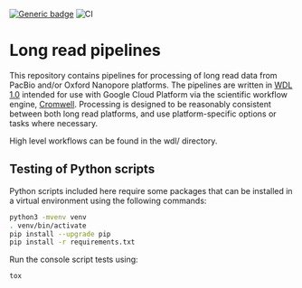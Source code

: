 [![Generic badge](https://img.shields.io/badge/version-2.1.32-blue.svg)](https://shields.io/)
![CI](https://github.com/broadinstitute/long-read-pipelines/workflows/CI/badge.svg?branch=master&event=push)

# Long read pipelines
This repository contains pipelines for processing of long read data from PacBio and/or Oxford Nanopore platforms.  The pipelines are written in [WDL 1.0](https://github.com/openwdl/wdl/blob/master/versions/1.0/SPEC.md#introduction) intended for use with Google Cloud Platform via the scientific workflow engine, [Cromwell](https://github.com/broadinstitute/cromwell).  Processing is designed to be reasonably consistent between both long read platforms, and use platform-specific options or tasks where necessary.

High level workflows can be found in the wdl/ directory.

## Testing of Python scripts
Python scripts included here require some packages that can be installed in a virtual environment using the following commands:

```bash
python3 -mvenv venv
. venv/bin/activate
pip install --upgrade pip
pip install -r requirements.txt
```

Run the console script tests using:

```bash
tox
```
